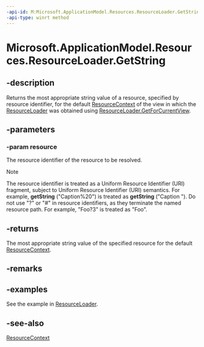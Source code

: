 ```yaml
---
-api-id: M:Microsoft.ApplicationModel.Resources.ResourceLoader.GetString(System.String)
-api-type: winrt method
---
```


<!-- Method syntax
public string GetString(System.String resource)
-->

# Microsoft.ApplicationModel.Resources.ResourceLoader.GetString

## -description
Returns the most appropriate string value of a resource, specified by resource identifier, for the default [ResourceContext](resourcecontext.md) of the view in which the [ResourceLoader](resourceloader.md) was obtained using [ResourceLoader.GetForCurrentView](resourceloader_getforcurrentview_1363600702.md).


<!--Writer todo: Link to how to create and identify resources.-->

## -parameters
### -param resource
The resource identifier of the resource to be resolved.

> [!NOTE]
> The resource identifier is treated as a Uniform Resource Identifier (URI) fragment, subject to Uniform Resource Identifier (URI) semantics. For example, **getString** ("Caption%20") is treated as **getString** ("Caption "). Do not use "?" or "#" in resource identifiers, as they terminate the named resource path. For example, "Foo?3" is treated as "Foo".

## -returns
The most appropriate string value of the specified resource for the default [ResourceContext](resourcecontext.md).

## -remarks
<!--Writer todo: remarks: discuss when to use GetString vs. GetStringByReference.-->

## -examples
See the example in [ResourceLoader](resourceloader.md).

## -see-also
[ResourceContext](resourcecontext.md)
